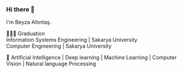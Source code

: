 ### Hi there 👋

I'm Beyza Altıntaş.<br />

👩🏻‍💻 Graduation<br />
Information Systems Engineering | Sakarya University<br />
Computer Engineering | Sakarya University<br />

🔭 Artificial Intelligence | Deep learning | Machine Learning | Computer Vision | Natural language Processing 
<!--
**beyzaatosun/beyzaatosun** is a ✨ _special_ ✨ repository because its `README.md` (this file) appears on your GitHub profile.

Here are some ideas to get you started:

- 🔭 I’m currently working on ...
- 🌱 I’m currently learning ...
- 👯 I’m looking to collaborate on ...
- 🤔 I’m looking for help with ...
- 💬 Ask me about ...
- 📫 How to reach me: ...
- 😄 Pronouns: ...
- ⚡ Fun fact: ...
-->
